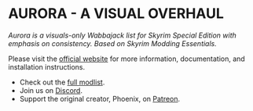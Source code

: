 # AURORA - A VISUAL OVERHAUL

*Aurora is a visuals-only Wabbajack list for Skyrim Special Edition with emphasis on consistency. Based on Skyrim Modding Essentials.*

Please visit the [official website](https://thephoenixflavour.com/skyrim-se/aur/introduction) for more information, documentation, and installation instructions.

* Check out the [full modlist](https://loadorderlibrary.com/lists/aurora).
* Join us on [Discord](https://discord.gg/xRrHRsb5e9).
* Support the original creator, Phoenix, on [Patreon](https://www.patreon.com/thephoenixflavour).
